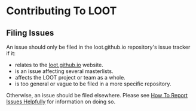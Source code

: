Contributing To LOOT
====================

## Filing Issues

An issue should only be filed in the loot.github.io repository's issue tracker if it:

* relates to the [loot.github.io](https://loot.github.io) website.
* is an issue affecting several masterlists.
* affects the LOOT project or team as a whole.
* is too general or vague to be filed in a more specific repository.

Otherwise, an issue should be filed elsewhere. Please see [How To Report Issues Helpfully](https://loot.github.io/docs/help/How-To-Report-Issues-Helpfully.html) for information on doing so.
